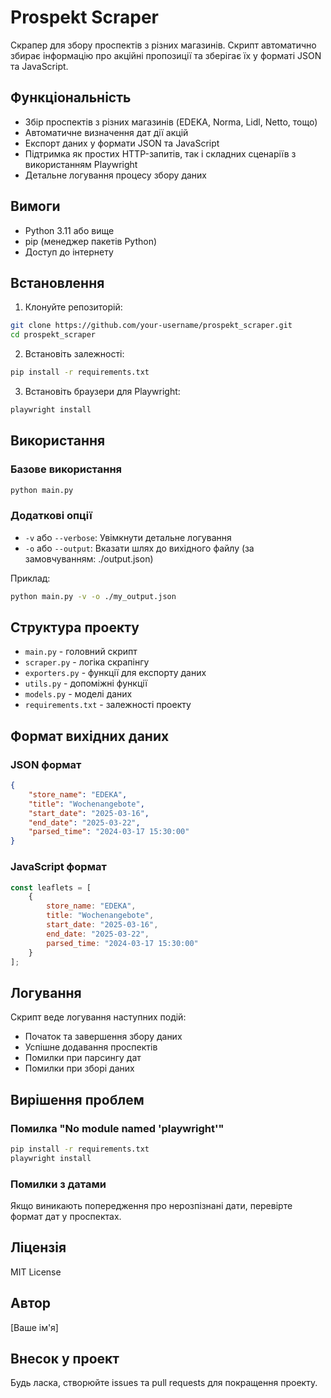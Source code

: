 # Prospekt Scraper

Скрапер для збору проспектів з різних магазинів. Скрипт автоматично збирає інформацію про акційні пропозиції та зберігає їх у форматі JSON та JavaScript.

## Функціональність

- Збір проспектів з різних магазинів (EDEKA, Norma, Lidl, Netto, тощо)
- Автоматичне визначення дат дії акцій
- Експорт даних у формати JSON та JavaScript
- Підтримка як простих HTTP-запитів, так і складних сценаріїв з використанням Playwright
- Детальне логування процесу збору даних

## Вимоги

- Python 3.11 або вище
- pip (менеджер пакетів Python)
- Доступ до інтернету

## Встановлення

1. Клонуйте репозиторій:
```bash
git clone https://github.com/your-username/prospekt_scraper.git
cd prospekt_scraper
```

2. Встановіть залежності:
```bash
pip install -r requirements.txt
```

3. Встановіть браузери для Playwright:
```bash
playwright install
```

## Використання

### Базове використання

```bash
python main.py
```

### Додаткові опції

- `-v` або `--verbose`: Увімкнути детальне логування
- `-o` або `--output`: Вказати шлях до вихідного файлу (за замовчуванням: ./output.json)

Приклад:
```bash
python main.py -v -o ./my_output.json
```

## Структура проекту

- `main.py` - головний скрипт
- `scraper.py` - логіка скрапінгу
- `exporters.py` - функції для експорту даних
- `utils.py` - допоміжні функції
- `models.py` - моделі даних
- `requirements.txt` - залежності проекту

## Формат вихідних даних

### JSON формат
```json
{
    "store_name": "EDEKA",
    "title": "Wochenangebote",
    "start_date": "2025-03-16",
    "end_date": "2025-03-22",
    "parsed_time": "2024-03-17 15:30:00"
}
```

### JavaScript формат
```javascript
const leaflets = [
    {
        store_name: "EDEKA",
        title: "Wochenangebote",
        start_date: "2025-03-16",
        end_date: "2025-03-22",
        parsed_time: "2024-03-17 15:30:00"
    }
];
```

## Логування

Скрипт веде логування наступних подій:
- Початок та завершення збору даних
- Успішне додавання проспектів
- Помилки при парсингу дат
- Помилки при зборі даних

## Вирішення проблем

### Помилка "No module named 'playwright'"
```bash
pip install -r requirements.txt
playwright install
```

### Помилки з датами
Якщо виникають попередження про нерозпізнані дати, перевірте формат дат у проспектах.

## Ліцензія

MIT License

## Автор

[Ваше ім'я]

## Внесок у проект

Будь ласка, створюйте issues та pull requests для покращення проекту. 
